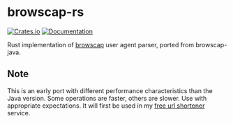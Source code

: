 # browscap-rs

[![Crates.io](https://img.shields.io/crates/v/browscap-rs)](https://crates.io/crates/browscap-rs)
[![Documentation](https://docs.rs/browscap-rs/badge.svg)](https://docs.rs/browscap-rs)

Rust implementation of [browscap](https://browscap.org/) user agent parser, ported from browscap-java.

## Note
This is an early port with different performance characteristics than the Java version. Some operations are faster, others are slower. Use with appropriate expectations.
It will first be used in my [free url shortener](https://www.nav2.me) service.